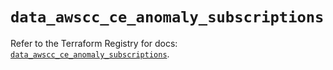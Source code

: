 # `data_awscc_ce_anomaly_subscriptions`

Refer to the Terraform Registry for docs: [`data_awscc_ce_anomaly_subscriptions`](https://registry.terraform.io/providers/hashicorp/awscc/0.70.0/docs/data-sources/ce_anomaly_subscriptions).
